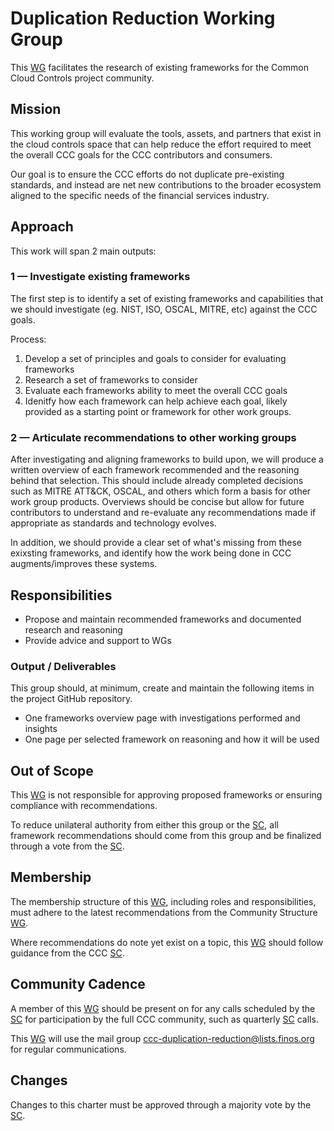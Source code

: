 # Duplication Reduction Working Group

This [WG] facilitates the research of existing frameworks for the Common Cloud Controls project community.

## Mission

This working group will evaluate the tools, assets, and partners that exist in the cloud controls space that can help reduce the effort required to meet the overall CCC goals for the CCC contributors and consumers. 

Our goal is to ensure the CCC efforts do not duplicate pre-existing standards, and instead are net new contributions to the broader ecosystem aligned to the specific needs of the financial services industry.

## Approach

This work will span 2 main outputs:

### 1 — Investigate existing frameworks

The first step is to identify a set of existing frameworks and capabilities that we should investigate (eg. NIST, ISO, OSCAL, MITRE, etc) against the CCC goals. 

Process:
1. Develop a set of principles and goals to consider for evaluating frameworks 
2. Research a set of frameworks to consider
3. Evaluate each frameworks ability to meet the overall CCC goals
4. Idenitfy how each framework can help achieve each goal, likely provided as a starting point or framework for other work groups.

### 2 — Articulate recommendations to other working groups

After investigating and aligning frameworks to build upon, we will produce a written overview of each framework recommended and the reasoning behind that selection. This should include already completed decisions such as MITRE ATT&CK, OSCAL, and others which form a basis for other work group products. Overviews should be concise but allow for future contributors to understand and re-evaluate any recommendations made if appropriate as standards and technology evolves.

In addition, we should provide a clear set of what's missing from these exixsting frameworks, and identify how the work being done in CCC augments/improves these systems.

## Responsibilities

- Propose and maintain recommended frameworks and documented research and reasoning
- Provide advice and support to WGs


### Output / Deliverables

This group should, at minimum, create and maintain the following items in the project GitHub repository.
* One frameworks overview page with investigations performed and insights
* One page per selected framework on reasoning and how it will be used

## Out of Scope

This [WG] is not responsible for approving proposed frameworks or ensuring compliance with recommendations.

To reduce unilateral authority from either this group or the [SC], all framework recommendations should come from this group and be finalized through a vote from the [SC].

## Membership

The membership structure of this [WG], including roles and responsibilities, must adhere to the latest recommendations from the Community Structure [WG]. 

Where recommendations do note yet exist on a topic, this [WG] should follow guidance from the CCC [SC].

## Community Cadence

A member of this [WG] should be present on for any calls scheduled by the [SC] for participation by the full CCC community, such as quarterly [SC] calls.

This [WG] will use the mail group <ccc-duplication-reduction@lists.finos.org> for regular communications.

## Changes

Changes to this charter must be approved through a majority vote by the [SC].

[SC]: <../../community-groups.md#steering-committee>
[WG]: <../../community-groups.md#working-groups>

